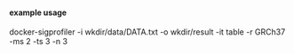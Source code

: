 #### example usage
docker-sigprofiler -i wkdir/data/DATA.txt -o wkdir/result -it table -r GRCh37 -ms 2 -ts 3 -n 3
